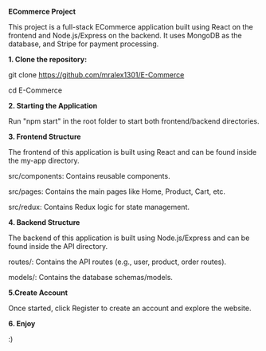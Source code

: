 **ECommerce Project**


This project is a full-stack ECommerce application built using React on the frontend and Node.js/Express on the backend. It uses MongoDB as the database, and Stripe for payment processing.

**1. Clone the repository:**

git clone https://github.com/mralex1301/E-Commerce

cd E-Commerce

**2. Starting the Application**

Run "npm start" in the root folder to start both frontend/backend directories.

**3. Frontend Structure**

The frontend of this application is built using React and can be found inside the my-app directory.

src/components: Contains reusable components.

src/pages: Contains the main pages like Home, Product, Cart, etc.

src/redux: Contains Redux logic for state management.

**4. Backend Structure**

The backend of this application is built using Node.js/Express and can be found inside the API directory.

routes/: Contains the API routes (e.g., user, product, order routes).

models/: Contains the database schemas/models.

**5.Create Account**

Once started, click Register to create an account and explore the website. 


**6. Enjoy**

:) 
